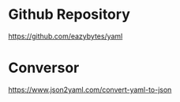 # Github Repository

https://github.com/eazybytes/yaml

# Conversor 

https://www.json2yaml.com/convert-yaml-to-json 

